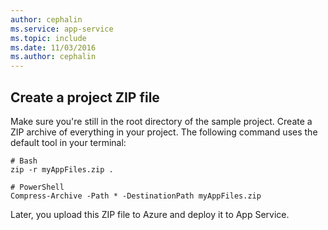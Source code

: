```yaml
---
author: cephalin
ms.service: app-service
ms.topic: include
ms.date: 11/03/2016
ms.author: cephalin
---
```

## Create a project ZIP file

Make sure you're still in the root directory of the sample project. Create a ZIP archive of everything in your project. The following command uses the default tool in your terminal:

```
# Bash
zip -r myAppFiles.zip .

# PowerShell
Compress-Archive -Path * -DestinationPath myAppFiles.zip
``` 

Later, you upload this ZIP file to Azure and deploy it to App Service.